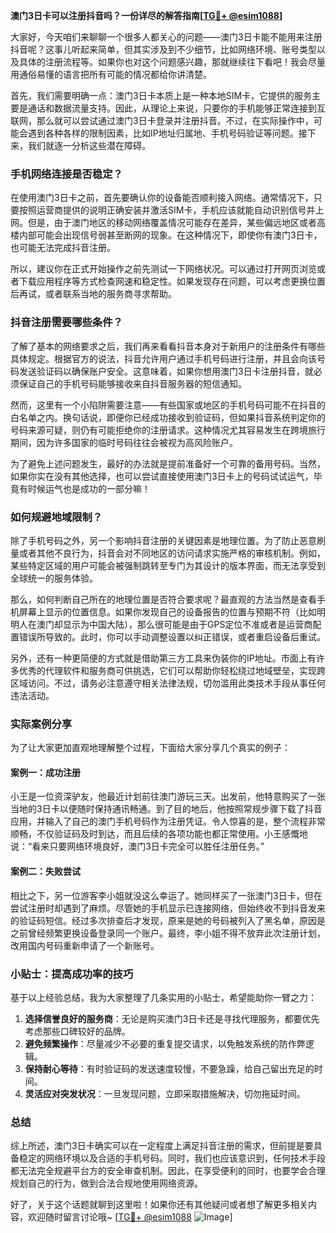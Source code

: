 **澳门3日卡可以注册抖音吗？一份详尽的解答指南[[TG💪+ @esim1088](https://t.me/s/esim1088)]**

大家好，今天咱们来聊聊一个很多人都关心的问题——澳门3日卡能不能用来注册抖音呢？这事儿听起来简单，但其实涉及到不少细节，比如网络环境、账号类型以及具体的注册流程等。如果你也对这个问题感兴趣，那就继续往下看吧！我会尽量用通俗易懂的语言把所有可能的情况都给你讲清楚。

首先，我们需要明确一点：澳门3日卡本质上是一种本地SIM卡，它提供的服务主要是通话和数据流量支持。因此，从理论上来说，只要你的手机能够正常连接到互联网，那么就可以尝试通过澳门3日卡登录并注册抖音。不过，在实际操作中，可能会遇到各种各样的限制因素，比如IP地址归属地、手机号码验证等问题。接下来，我们就逐一分析这些潜在障碍。

### 手机网络连接是否稳定？

在使用澳门3日卡之前，首先要确认你的设备能否顺利接入网络。通常情况下，只要按照运营商提供的说明正确安装并激活SIM卡，手机应该就能自动识别信号并上网。但是，由于澳门地区的移动网络覆盖情况可能存在差异，某些偏远地区或者高楼内部可能会出现信号弱甚至断网的现象。在这种情况下，即使你有澳门3日卡，也可能无法完成抖音注册。

所以，建议你在正式开始操作之前先测试一下网络状况。可以通过打开网页浏览或者下载应用程序等方式检查网速和稳定性。如果发现存在问题，可以考虑更换位置后再试，或者联系当地的服务商寻求帮助。

### 抖音注册需要哪些条件？

了解了基本的网络要求之后，我们再来看看抖音本身对于新用户的注册条件有哪些具体规定。根据官方的说法，抖音允许用户通过手机号码进行注册，并且会向该号码发送验证码以确保账户安全。这意味着，如果你想用澳门3日卡注册抖音，就必须保证自己的手机号码能够接收来自抖音服务器的短信通知。

然而，这里有一个小陷阱需要注意——有些国家或地区的手机号码可能不在抖音的白名单之内。换句话说，即便你已经成功接收到验证码，但如果抖音系统判定你的号码来源可疑，则仍有可能拒绝你的注册请求。这种情况尤其容易发生在跨境旅行期间，因为许多国家的临时号码往往会被视为高风险账户。

为了避免上述问题发生，最好的办法就是提前准备好一个可靠的备用号码。当然，如果你实在没有其他选择，也可以尝试直接使用澳门3日卡上的号码试试运气，毕竟有时候运气也是成功的一部分嘛！

### 如何规避地域限制？

除了手机号码之外，另一个影响抖音注册的关键因素是地理位置。为了防止恶意刷量或者其他不良行为，抖音会对不同地区的访问请求实施严格的审核机制。例如，某些特定区域的用户可能会被强制跳转至专门为其设计的版本界面，而无法享受到全球统一的服务体验。

那么，如何判断自己所在的地理位置是否符合要求呢？最直观的方法当然是查看手机屏幕上显示的位置信息。如果你发现自己的设备报告的位置与预期不符（比如明明人在澳门却显示为中国大陆），那么很可能是由于GPS定位不准或者是运营商配置错误所导致的。此时，你可以手动调整设置以纠正错误，或者重启设备后重试。

另外，还有一种更简便的方式就是借助第三方工具来伪装你的IP地址。市面上有许多优秀的代理软件和服务商可供挑选，它们可以帮助你轻松绕过地域壁垒，实现跨区域访问。不过，请务必注意遵守相关法律法规，切勿滥用此类技术手段从事任何违法活动。

### 实际案例分享

为了让大家更加直观地理解整个过程，下面给大家分享几个真实的例子：

#### 案例一：成功注册
小王是一位资深驴友，他最近计划前往澳门游玩三天。出发前，他特意购买了一张当地的3日卡以便随时保持通讯畅通。到了目的地后，他按照常规步骤下载了抖音应用，并输入了自己的澳门手机号码作为注册凭证。令人惊喜的是，整个流程非常顺畅，不仅验证码及时到达，而且后续的各项功能也都正常使用。小王感慨地说：“看来只要网络环境良好，澳门3日卡完全可以胜任注册任务。”

#### 案例二：失败尝试
相比之下，另一位游客李小姐就没这么幸运了。她同样买了一张澳门3日卡，但在尝试注册时却遇到了麻烦。尽管她的手机显示已连接网络，但始终收不到抖音发来的验证码短信。经过多次排查后才发现，原来是她的号码被列入了黑名单，原因是之前曾经频繁更换设备登录同一个账户。最终，李小姐不得不放弃此次注册计划，改用国内号码重新申请了一个新账号。

### 小贴士：提高成功率的技巧

基于以上经验总结，我为大家整理了几条实用的小贴士，希望能助你一臂之力：

1. **选择信誉良好的服务商**：无论是购买澳门3日卡还是寻找代理服务，都要优先考虑那些口碑较好的品牌。
2. **避免频繁操作**：尽量减少不必要的重复提交请求，以免触发系统的防作弊逻辑。
3. **保持耐心等待**：有时验证码的发送速度较慢，不要急躁，给自己留出充足的时间。
4. **灵活应对突发状况**：一旦发现问题，立即采取措施解决，切勿拖延时间。

### 总结

综上所述，澳门3日卡确实可以在一定程度上满足抖音注册的需求，但前提是要具备稳定的网络环境以及合适的手机号码。同时，我们也应该意识到，任何技术手段都无法完全规避平台方的安全审查机制。因此，在享受便利的同时，也要学会合理规划自己的行为，做到合法合规地使用网络资源。

好了，关于这个话题就聊到这里啦！如果你还有其他疑问或者想了解更多相关内容，欢迎随时留言讨论哦~ [[TG💪+ @esim1088](https://t.me/s/esim1088) ![Image](https://i.postimg.cc/4NQfJmqS/Snipaste-2025-05-13-00-14-12.png)]